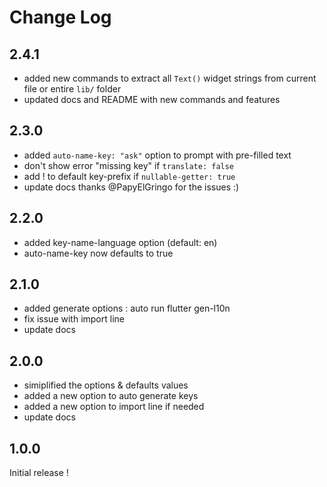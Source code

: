 # Change Log

## 2.4.1
- added new commands to extract all `Text()` widget strings from current file or entire `lib/` folder
- updated docs and README with new commands and features

## 2.3.0
- added `auto-name-key: "ask"` option to prompt with pre-filled text
- don't show error "missing key" if `translate: false`
- add ! to default key-prefix if `nullable-getter: true`
- update docs
thanks @PapyElGringo for the issues :)

## 2.2.0
- added key-name-language option (default: en)
- auto-name-key now defaults to true

## 2.1.0
- added generate options : auto run flutter gen-l10n
- fix issue with import line
- update docs
  
## 2.0.0
- simiplified the options & defaults values
- added a new option to auto generate keys 
- added a new option to import line if needed
- update docs

## 1.0.0

Initial release !